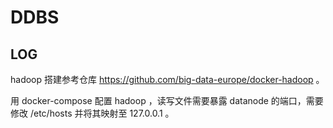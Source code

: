 # DDBS

## LOG

hadoop 搭建参考仓库 https://github.com/big-data-europe/docker-hadoop 。

用 docker-compose 配置 hadoop ，读写文件需要暴露 datanode 的端口，需要修改 /etc/hosts 并将其映射至 127.0.0.1 。

